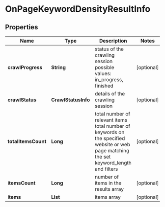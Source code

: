 # OnPageKeywordDensityResultInfo


## Properties

| Name | Type | Description | Notes |
|------------ | ------------- | ------------- | -------------|
**crawlProgress** | **String** | status of the crawling session<br>possible values: in_progress, finished |[optional]|
**crawlStatus** | **CrawlStatusInfo** | details of the crawling session |[optional]|
**totalItemsCount** | **Long** | total number of relevant items<br>total number of keywords on the specified website or web page matching the set keyword_length and filters |[optional]|
**itemsCount** | **Long** | number of items in the results array |[optional]|
**items** | **List<OnPageKeywordDensityItem>** | items array |[optional]|